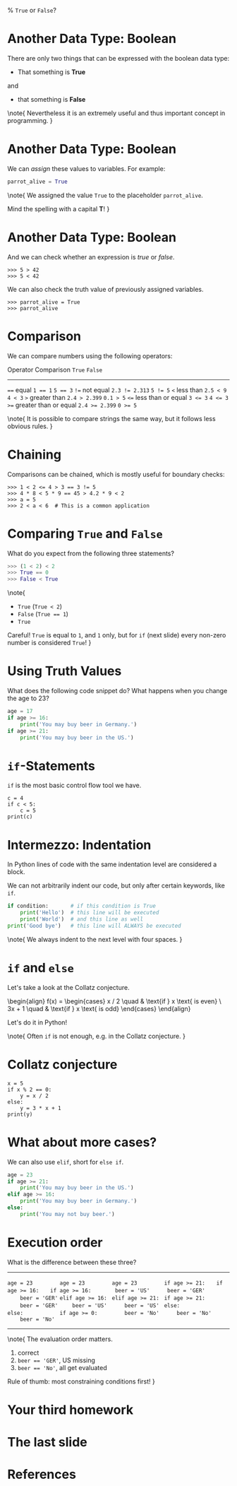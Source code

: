% `True` or `False`?


# Another Data Type: Boolean

There are only two things that can be expressed with the boolean data type:

+ That something is **True**

and

+ that something is **False**

\note{
Nevertheless it is an extremely useful and thus important concept in programming.
}


# Another Data Type: Boolean

We can *assign* these values to variables. For example:

```python
parrot_alive = True
```

\note{
We assigned the value `True` to the placeholder `parrot_alive`.

Mind the spelling with a capital **T**!
}


# Another Data Type: Boolean

And we can check whether an expression is *true* or *false*.

```{ .python .exec .interactive }
>>> 5 > 42
>>> 5 < 42
```

We can also check the truth value of previously assigned variables.
```{ .python .exec .interactive }
>>> parrot_alive = True
>>> parrot_alive
```


# Comparison

We can compare numbers using the following operators:

Operator Comparison            `True`         `False`
-------- --------------------- -------------- ---------
`==`     equal                 `1 == 1`       `5 == 3`
`!=`     not equal             `2.3 != 2.313` `5 != 5`
`<`      less than             `2.5 < 9`      `4 < 3`
`>`      greater than          `2.4 > 2.399`  `0.1 > 5`
`<=`     less than or equal    `3 <= 3`       `4 <= 3`
`>=`     greater than or equal `2.4 >= 2.399` `0 >= 5`

\note{
It is possible to compare strings the same way, but it follows less obvious rules.
}


# Chaining

Comparisons can be chained, which is mostly useful for boundary checks:

```{ .python .exec .interactive }
>>> 1 < 2 <= 4 > 3 == 3 != 5
>>> 4 * 8 < 5 * 9 == 45 > 4.2 * 9 < 2
>>> a = 5
>>> 2 < a < 6  # This is a common application
```


# Comparing `True` and `False`

What do you expect from the following three statements?
```python
>>> (1 < 2) < 2
>>> True == 0
>>> False < True
```

\note{
* `True` (`True < 2`)
* `False` (`True == 1`)
* `True`

Careful! `True` is equal to `1`, and `1` only, but for `if` (next slide) every non-zero number is considered `True`!
}


# Using Truth Values

What does the following code snippet do? What happens when you change the age to 23?

```python
age = 17
if age >= 16:
    print('You may buy beer in Germany.')
if age >= 21:
    print('You may buy beer in the US.')
```


# `if`-Statements

`if` is the most basic control flow tool we have.

```{ .python .exec }
c = 4
if c < 5:
    c = 5
print(c)
```


# Intermezzo: Indentation

In Python lines of code with the same indentation level are considered a block.

We can not arbitrarily indent our code, but only after certain keywords, like `if`.

```python
if condition:       # if this condition is True
    print('Hello')  # this line will be executed
    print('World')  # and this line as well
print('Good bye')   # this line will ALWAYS be executed
```


\note{
We always indent to the next level with four spaces.
}


# `if` and `else`

Let's take a look at the Collatz conjecture.

\begin{align}
f(x) = \begin{cases}
x / 2  \quad & \text{if } x \text{ is even} \\
3x + 1 \quad & \text{if } x \text{ is odd}
\end{cases}
\end{align}

Let's do it in Python!

\note{
Often `if` is not enough, e.g. in the Collatz conjecture.
}


# Collatz conjecture

```{ .python .exec }
x = 5
if x % 2 == 0:
    y = x / 2
else:
    y = 3 * x + 1
print(y)
```


# What about more cases?

We can also use `elif`, short for `else if`.

```python
age = 23
if age >= 21:
    print('You may buy beer in the US.')
elif age >= 16:
    print('You may buy beer in Germany.')
else:
    print('You may not buy beer.')
```


# Execution order

What is the difference between these three?

------------------ ------------------ ------------------
`age = 23        ` `age = 23        ` `age = 23        `
`if age >= 21:   ` `if age >= 16:   ` `if age >= 16:   `
`    beer = 'US' ` `    beer = 'GER'` `    beer = 'GER'`
`elif age >= 16: ` `elif age >= 21: ` `if age >= 21:   `
`    beer = 'GER'` `    beer = 'US' ` `    beer = 'US' `
`else:           ` `else:           ` `if age >= 0:    `
`    beer = 'No' ` `    beer = 'No' ` `    beer = 'No' `
------------------ ------------------ ------------------

\note{
The evaluation order matters.

1. correct
2. `beer == 'GER'`, US missing
3. `beer == 'No'`, all get evaluated

Rule of thumb: most constraining conditions first!
}


# Your third homework


# The last slide


# References
